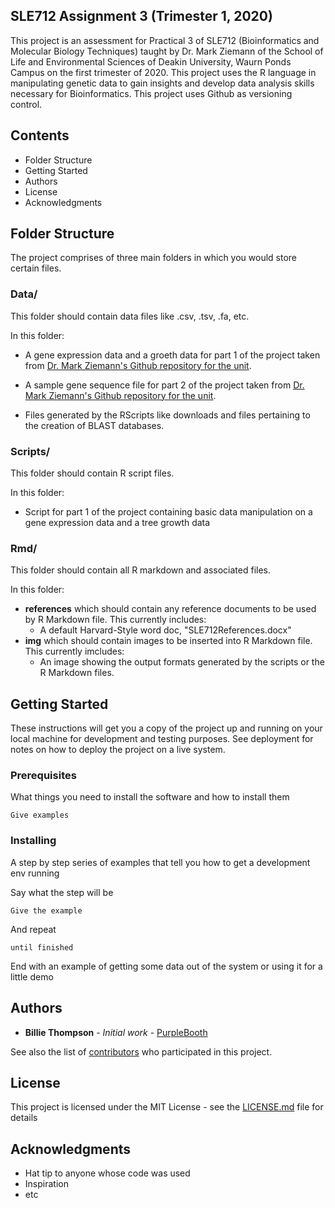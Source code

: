 ## SLE712 Assignment 3 (Trimester 1, 2020)
This project is an assessment for Practical 3 of SLE712 (Bioinformatics and Molecular Biology Techniques) taught by Dr. Mark Ziemann of the School of Life and Environmental Sciences of Deakin University, Waurn Ponds Campus on the first trimester of 2020. This project uses the R language in manipulating genetic data to gain insights and develop data analysis skills necessary for Bioinformatics. This project uses Github as versioning control.

## Contents
* Folder Structure
* Getting Started
* Authors
* License
* Acknowledgments

## Folder Structure

The project comprises of three main folders in which you would store certain files.

### Data/

This folder should contain data files like .csv, .tsv, .fa, etc.

In this folder:

- A gene expression data and a groeth data for part 1 of the project taken from [Dr. Mark Ziemann's Github repository for the unit](https://github.com/markziemann/SLE712_files/tree/master/bioinfo_asst3_part1_files).

- A sample gene sequence file for part 2 of the project taken from [Dr. Mark Ziemann's Github repository for the unit](https://github.com/markziemann/SLE712_files/tree/master/bioinfo_asst3_part2_files).

- Files generated by the RScripts like downloads and files pertaining to the creation of BLAST databases.

### Scripts/

This folder should contain R script files.

In this folder:

- Script for part 1 of the project containing basic data manipulation on a gene expression data and a tree growth data 

### Rmd/

This folder should contain all R markdown and associated files.

In this folder:

- **references** which should contain any reference documents to be used by R Markdown file. This currently includes:
  - A default Harvard-Style word doc, "SLE712References.docx"
- **img** which should contain images to be inserted into R Markdown file. This currently imcludes:
  - An image showing the output formats generated by the scripts or the R Markdown files.

## Getting Started

These instructions will get you a copy of the project up and running on your local machine for development and testing purposes. See deployment for notes on how to deploy the project on a live system.

### Prerequisites

What things you need to install the software and how to install them

```
Give examples
```

### Installing

A step by step series of examples that tell you how to get a development env running

Say what the step will be

```
Give the example
```

And repeat

```
until finished
```

End with an example of getting some data out of the system or using it for a little demo

## Authors

* **Billie Thompson** - *Initial work* - [PurpleBooth](https://github.com/PurpleBooth)

See also the list of [contributors](https://github.com/your/project/contributors) who participated in this project.

## License

This project is licensed under the MIT License - see the [LICENSE.md](LICENSE.md) file for details

## Acknowledgments

* Hat tip to anyone whose code was used
* Inspiration
* etc





